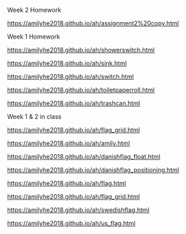 Week 2 Homework

https://amilyhe2018.github.io/ah/assignment2%20copy.html

Week 1 Homework 

https://amilyhe2018.github.io/ah/showerswitch.html

https://amilyhe2018.github.io/ah/sink.html

https://amilyhe2018.github.io/ah/switch.html

https://amilyhe2018.github.io/ah/toiletpaperroll.html

https://amilyhe2018.github.io/ah/trashcan.html

Week 1 & 2  in class 

https://amilyhe2018.github.io/ah/flag_grid.html

https://amilyhe2018.github.io/ah/amily.html

https://amilyhe2018.github.io/ah/danishflag_float.html

https://amilyhe2018.github.io/ah/danishflag_positioning.html

https://amilyhe2018.github.io/ah/flag.html

https://amilyhe2018.github.io/ah/flag_grid.html

https://amilyhe2018.github.io/ah/swedishflag.html

https://amilyhe2018.github.io/ah/us_flag.html
